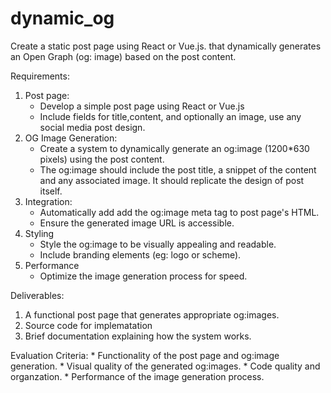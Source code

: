 # dynamic_og
Create a static post page using React or Vue.js. that dynamically generates an Open Graph (og: image) based on the post content.

Requirements:
1. Post page:
   * Develop a simple post page using React or Vue.js
   * Include fields for title,content, and optionally an image, use any social media post design.
2. OG Image Generation:
   * Create a system to dynamically generate an og:image (1200*630 pixels) using the post content.
   * The og:image should include the post title, a snippet of the content and any associated image. It should replicate the design of post itself.
3. Integration:
   * Automatically add add the og:image meta tag to post page's HTML.
   * Ensure the generated image URL is accessible.
4. Styling
   * Style the og:image to be visually appealing and readable.
   * Include branding elements (eg: logo or scheme).
5. Performance
   * Optimize the image generation process for speed.

Deliverables:
1. A functional post page that generates appropriate og:images.
2. Source code for implematation
3. Brief documentation explaining how the system works.

Evaluation Criteria:
    * Functionality of the post page and og:image generation.
    * Visual quality of the generated og:images.
    * Code quality and organzation.
    * Performance of the image generation process.
